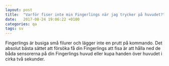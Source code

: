 ```yaml
---
layout: post
title:  "Varför fiser inte min Fingerlings när jag trycker på huvudet?"
date:   2017-08-24 19:06:22 +0100
categories: qa
tags: sv
---
```


Fingerlings är busiga små filurer och lägger inte en prutt på kommando.
Det absolut bästa sättet att försöka få din Fingerlings att fisa är att hålla ned de båda sensorerna på din Fingerlings huvud eller kupa handen över huvudet i cirka två sekunder.